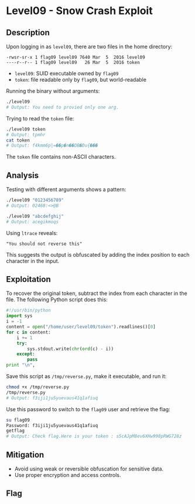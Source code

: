 # Level09 - Snow Crash Exploit

## Description

Upon logging in as `level09`, there are two files in the home directory:

```
-rwsr-sr-x 1 flag09 level09 7640 Mar  5  2016 level09
----r--r-- 1 flag09 level09   26 Mar  5  2016 token
```

- `level09`: SUID executable owned by `flag09`
- `token`: file readable only by `flag09`, but world-readable

Running the binary without arguments:

```bash
./level09
# Output: You need to provied only one arg.
```

Trying to read the `token` file:

```bash
./level09 token
# Output: tpmhr
cat token
# Output: f4kmm6p|=��p�n��DB�Du{���
```

The `token` file contains non-ASCII characters.

## Analysis

Testing with different arguments shows a pattern:

```bash
./level09 "0123456789"
# Output: 02468:<>@B

./level09 "abcdefghij"
# Output: acegikmoqs
```

Using `ltrace` reveals:

```
"You should not reverse this"
```

This suggests the output is obfuscated by adding the index position to each character in the input.

## Exploitation

To recover the original token, subtract the index from each character in the file. The following Python script does this:

```python
#!/usr/bin/python
import sys
i = -1
content = open("/home/user/level09/token").readlines()[0]
for c in content:
    i += 1
    try:
        sys.stdout.write(chr(ord(c) - i))
    except:
        pass
print "\n",
```

Save this script as `/tmp/reverse.py`, make it executable, and run it:

```bash
chmod +x /tmp/reverse.py
/tmp/reverse.py
# Output: f3iji1ju5yuevaus41q1afiuq
```

Use this password to switch to the `flag09` user and retrieve the flag:

```bash
su flag09
Password: f3iji1ju5yuevaus41q1afiuq
getflag
# Output: Check flag.Here is your token : s5cAJpM8ev6XHw998pRWG728z
```

## Mitigation

- Avoid using weak or reversible obfuscation for sensitive data.
- Use proper encryption and access controls.

## Flag